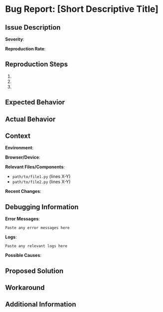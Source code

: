 # Bug Report: [Short Descriptive Title]

## Issue Description
<!-- Clear, concise description of the bug -->

**Severity**:
<!-- Choose one: Critical, High, Medium, Low -->

**Reproduction Rate**:
<!-- How often does this occur? Always, Sometimes, Rarely -->

## Reproduction Steps
<!-- Detailed steps to reproduce the issue -->
1. 
2. 
3. 

## Expected Behavior
<!-- What should happen? -->

## Actual Behavior
<!-- What happens instead? Include error messages, screenshots if relevant -->

## Context

**Environment**:
<!-- Where does this occur? Development, Testing, Production -->

**Browser/Device**:
<!-- If relevant, on what browsers or devices does this occur? -->

**Relevant Files/Components**:
<!-- List relevant files or components related to the bug -->
- `path/to/file1.py` (lines X-Y)
- `path/to/file2.py` (lines X-Y)

**Recent Changes**:
<!-- Were there any recent changes that might be related? -->

## Debugging Information

**Error Messages**:
```
Paste any error messages here
```

**Logs**:
```
Paste any relevant logs here
```

**Possible Causes**:
<!-- Any hunches about what might be causing this? -->

## Proposed Solution
<!-- If you have ideas about how to fix this, list them here -->

## Workaround
<!-- Is there a temporary workaround? -->

## Additional Information
<!-- Any other relevant information --> 